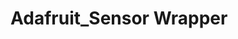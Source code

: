 Adafruit_Sensor Wrapper
===============================================================================
